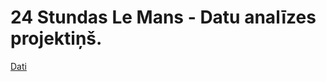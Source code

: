 # 24 Stundas Le Mans - Datu analīzes projektiņš.




[Dati](http://fiawec.alkamelsystems.com/?season=13_2024&evvent=04_LE+MANS)